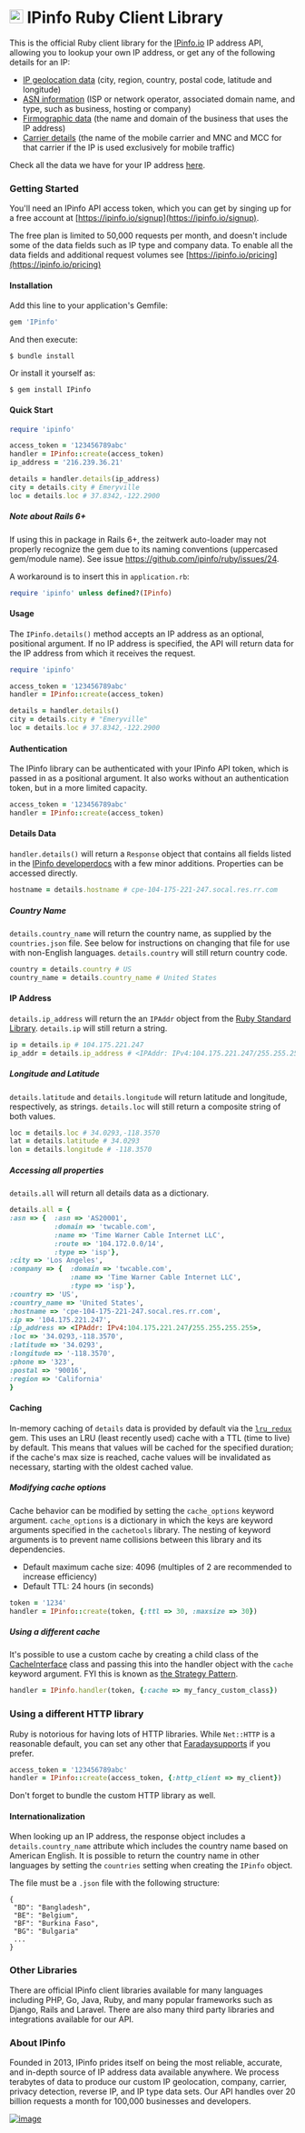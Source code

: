 # [<img src="https://ipinfo.io/static/ipinfo-small.svg" alt="IPinfo" width="24"/>](https://ipinfo.io/) IPinfo Ruby Client Library

This is the official Ruby client library for the [IPinfo.io](https://ipinfo.io) IP address API, allowing you to lookup your own IP address, or get any of the following details for an IP:
 - [IP geolocation data](https://ipinfo.io/ip-geolocation-api) (city, region, country, postal code, latitude and longitude)
 - [ASN information](https://ipinfo.io/asn-api) (ISP or network operator, associated domain name, and type, such as business, hosting or company)
 - [Firmographic data](https://ipinfo.io/ip-company-api) (the name and domain of the business that uses the IP address)
 - [Carrier details](https://ipinfo.io/ip-carrier-api) (the name of the mobile carrier and MNC and MCC for that carrier if the IP is used exclusively for mobile traffic)

Check all the data we have for your IP address [here](https://ipinfo.io/what-is-my-ip).

### Getting Started

You'll need an IPinfo API access token, which you can get by singing up for a free account at [https://ipinfo.io/signup](https://ipinfo.io/signup).

The free plan is limited to 50,000 requests per month, and doesn't include some of the data fields such as IP type and company data. To enable all the data fields and additional request volumes see [https://ipinfo.io/pricing](https://ipinfo.io/pricing)

#### Installation

Add this line to your application's Gemfile:

```ruby
gem 'IPinfo'
```

And then execute:

    $ bundle install

Or install it yourself as:

    $ gem install IPinfo

#### Quick Start

```ruby
require 'ipinfo'

access_token = '123456789abc'
handler = IPinfo::create(access_token)
ip_address = '216.239.36.21'

details = handler.details(ip_address)
city = details.city # Emeryville
loc = details.loc # 37.8342,-122.2900
```

##### Note about Rails 6+

If using this in package in Rails 6+, the zeitwerk auto-loader may not properly
recognize the gem due to its naming conventions (uppercased gem/module name).
See issue https://github.com/ipinfo/ruby/issues/24.

A workaround is to insert this in `application.rb`:

```ruby
require 'ipinfo' unless defined?(IPinfo)
```

#### Usage

The `IPinfo.details()` method accepts an IP address as an optional, positional
argument. If no IP address is specified, the API will return data for the IP
address from which it receives the request.

```ruby
require 'ipinfo'

access_token = '123456789abc'
handler = IPinfo::create(access_token)

details = handler.details()
city = details.city # "Emeryville"
loc = details.loc # 37.8342,-122.2900
```

#### Authentication

The IPinfo library can be authenticated with your IPinfo API token, which is
passed in as a positional argument. It also works without an authentication
token, but in a more limited capacity.

```ruby
access_token = '123456789abc'
handler = IPinfo::create(access_token)
```

#### Details Data

`handler.details()` will return a `Response` object that contains all fields
listed in the [IPinfo developerdocs](https://ipinfo.io/developers/responses#full-response)
with a few minor additions. Properties can be accessed directly.

```ruby
hostname = details.hostname # cpe-104-175-221-247.socal.res.rr.com
```

##### Country Name

`details.country_name` will return the country name, as supplied by the
`countries.json` file. See below for instructions on changing that file for use
with non-English languages. `details.country` will still return country code.

```ruby
country = details.country # US
country_name = details.country_name # United States
```

#### IP Address

`details.ip_address` will return the an `IPAddr` object from the
[Ruby Standard Library](https://ruby-doc.org/stdlib-2.5.1/libdoc/ipaddr/rdoc/IPAddr.html).
`details.ip` will still return a string.

```ruby
ip = details.ip # 104.175.221.247
ip_addr = details.ip_address # <IPAddr: IPv4:104.175.221.247/255.255.255.255>
```

##### Longitude and Latitude

`details.latitude` and `details.longitude` will return latitude and longitude,
respectively, as strings. `details.loc` will still return a composite string of
both values.

```ruby
loc = details.loc # 34.0293,-118.3570
lat = details.latitude # 34.0293
lon = details.longitude # -118.3570
```

##### Accessing all properties

`details.all` will return all details data as a dictionary.

```ruby
details.all = {
:asn => {  :asn => 'AS20001',
           :domain => 'twcable.com',
           :name => 'Time Warner Cable Internet LLC',
           :route => '104.172.0.0/14',
           :type => 'isp'},
:city => 'Los Angeles',
:company => {  :domain => 'twcable.com',
               :name => 'Time Warner Cable Internet LLC',
               :type => 'isp'},
:country => 'US',
:country_name => 'United States',
:hostname => 'cpe-104-175-221-247.socal.res.rr.com',
:ip => '104.175.221.247',
:ip_address => <IPAddr: IPv4:104.175.221.247/255.255.255.255>,
:loc => '34.0293,-118.3570',
:latitude => '34.0293',
:longitude => '-118.3570',
:phone => '323',
:postal => '90016',
:region => 'California'
}
```

#### Caching

In-memory caching of `details` data is provided by default via the
[`lru_redux`](https://github.com/SamSaffron/lru_redux) gem. This uses an LRU
(least recently used) cache with a TTL (time to live) by default. This means
that values will be cached for the specified duration; if the cache's max size
is reached, cache values will be invalidated as necessary, starting with the
oldest cached value.

##### Modifying cache options

Cache behavior can be modified by setting the `cache_options` keyword argument.
`cache_options` is a dictionary in which the keys are keyword arguments
specified in the `cachetools` library. The nesting of keyword arguments is to
prevent name collisions between this library and its dependencies.

* Default maximum cache size: 4096 (multiples of 2 are recommended to increase
  efficiency)
* Default TTL: 24 hours (in seconds)

```ruby
token = '1234'
handler = IPinfo::create(token, {:ttl => 30, :maxsize => 30})
```

##### Using a different cache

It's possible to use a custom cache by creating a child class of the
[CacheInterface](https://github.com/jhtimmins/ruby/blob/master/lib/ipinfo/cache/cache_interface.rb)
class and passing this into the handler object with the `cache` keyword
argument. FYI this is known as
[the Strategy Pattern](https://sourcemaking.com/design_patterns/strategy).

```ruby
handler = IPinfo.handler(token, {:cache => my_fancy_custom_class})
```

### Using a different HTTP library

Ruby is notorious for having lots of HTTP libraries. While `Net::HTTP` is a
reasonable default, you can set any other that
[Faradaysupports](https://github.com/lostisland/faraday/tree/29feeb92e3413d38ffc1fd3a3479bb48a0915730#faraday)
if you prefer.

```ruby
access_token = '123456789abc'
handler = IPinfo::create(access_token, {:http_client => my_client})
```

Don't forget to bundle the custom HTTP library as well.

#### Internationalization

When looking up an IP address, the response object includes a
`details.country_name` attribute which includes the country name based on
American English. It is possible to return the country name in other languages
by setting the `countries` setting when creating the `IPinfo` object.

The file must be a `.json` file with the following structure:

```
{
 "BD": "Bangladesh",
 "BE": "Belgium",
 "BF": "Burkina Faso",
 "BG": "Bulgaria"
 ...
}
```

### Other Libraries

There are official IPinfo client libraries available for many languages including PHP, Go, Java, Ruby, and many popular frameworks such as Django, Rails and Laravel. There are also many third party libraries and integrations available for our API.

### About IPinfo

Founded in 2013, IPinfo prides itself on being the most reliable, accurate, and in-depth source of IP address data available anywhere. We process terabytes of data to produce our custom IP geolocation, company, carrier, privacy detection, reverse IP, and IP type data sets. Our API handles over 20 billion requests a month for 100,000 businesses and developers.

[![image](https://avatars3.githubusercontent.com/u/15721521?s=128&u=7bb7dde5c4991335fb234e68a30971944abc6bf3&v=4)](https://ipinfo.io/)
